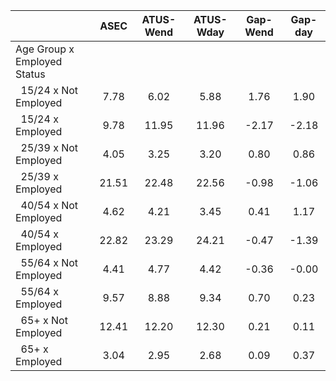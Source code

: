 
|                      |         ASEC |    ATUS-Wend |    ATUS-Wday |     Gap-Wend |      Gap-day |
| -------------------- | :----------: | :----------: | :----------: | :----------: | :----------: |
| Age Group x Employed Status |              |              |              |              |              |
| &nbsp;&nbsp;15/24 x Not Employed |         7.78 |         6.02 |         5.88 |         1.76 |         1.90 |
| &nbsp;&nbsp;15/24 x Employed |         9.78 |        11.95 |        11.96 |        -2.17 |        -2.18 |
| &nbsp;&nbsp;25/39 x Not Employed |         4.05 |         3.25 |         3.20 |         0.80 |         0.86 |
| &nbsp;&nbsp;25/39 x Employed |        21.51 |        22.48 |        22.56 |        -0.98 |        -1.06 |
| &nbsp;&nbsp;40/54 x Not Employed |         4.62 |         4.21 |         3.45 |         0.41 |         1.17 |
| &nbsp;&nbsp;40/54 x Employed |        22.82 |        23.29 |        24.21 |        -0.47 |        -1.39 |
| &nbsp;&nbsp;55/64 x Not Employed |         4.41 |         4.77 |         4.42 |        -0.36 |        -0.00 |
| &nbsp;&nbsp;55/64 x Employed |         9.57 |         8.88 |         9.34 |         0.70 |         0.23 |
| &nbsp;&nbsp;65+ x Not Employed |        12.41 |        12.20 |        12.30 |         0.21 |         0.11 |
| &nbsp;&nbsp;65+ x Employed |         3.04 |         2.95 |         2.68 |         0.09 |         0.37 |

